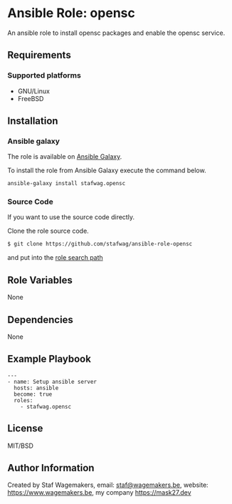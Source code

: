 # Ansible Role: opensc

An ansible role to install opensc packages and enable the opensc service. 

## Requirements

### Supported platforms

* GNU/Linux
* FreeBSD

## Installation

### Ansible galaxy

The role is available on [Ansible Galaxy](https://galaxy.ansible.com/ui/standalone/roles/stafwag/opensc).

To install the role from Ansible Galaxy execute the command below. 

```bash
ansible-galaxy install stafwag.opensc
```
### Source Code

If you want to use the source code directly.

Clone the role source code.

```bash
$ git clone https://github.com/stafwag/ansible-role-opensc
```

and put into the [role search path](https://docs.ansible.com/ansible/2.4/playbooks_reuse_roles.html#role-search-path)

## Role Variables

None

## Dependencies

None

## Example Playbook

```
---
- name: Setup ansible server
  hosts: ansible
  become: true
  roles:
    - stafwag.opensc
```
## License

MIT/BSD

## Author Information

Created by Staf Wagemakers, email: staf@wagemakers.be, website: https://www.wagemakers.be, my company https://mask27.dev

